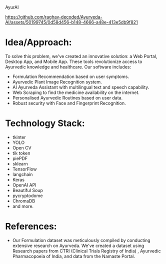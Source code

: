 AyurAI


https://github.com/raghav-decoded/Ayurveda-AI/assets/50199745/0d58d456-b148-4666-a48e-413e5db9f821


# Idea/Approach:
To solve this problem, we've created an innovative solution: a Web Portal, Desktop App, and Mobile App. These tools revolutionize access to Ayurvedic knowledge and healthcare.
Our software includes:
* Formulation Recommendation based on user symptoms.
* Ayurvedic Plant Image Recognition system.
* AI Ayurveda Assistant with multilingual text and speech capability.
* Web Scraping to find the medicine availability on the internet.
* Personalised Ayurvedic Routines based on user data.
* Robust security with Face and Fingerprint Recognition.

# Technology Stack:
* tkinter
* YOLO
* Open CV
* tik token
* piePDF
* sklearn
* TensorFlow
* langchain
* Keras
* OpenAI API
* Beautiful Soup
* pycryptodome
* ChromaDB
* and more.

# References:
* Our Formulation dataset was meticulously compiled by conducting extensive research on Ayurveda. We've created a dataset using Research papers from CTRI (Clinical Trials Registry of India) , Ayurvedic Pharmacopoeia of India, and data from the Namaste Portal.
